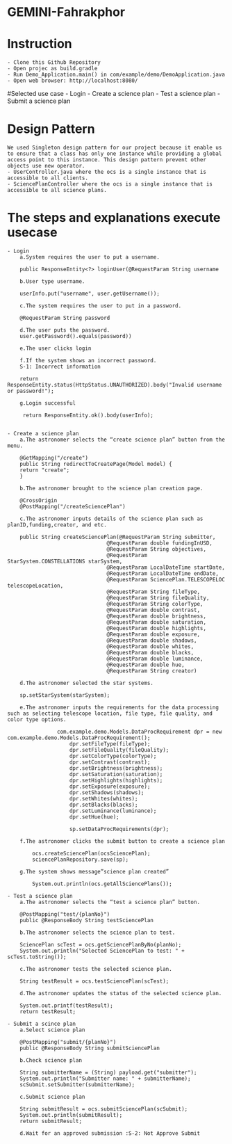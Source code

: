 # GEMINI-Fahrakphor

# Instruction
    - Clone this Github Repository
    - Open projec as build.gradle
    - Run Demo_Application.main() in com/example/demo/DemoApplication.java
    - Open web browser: http://localhost:8080/

#Selected use case
    - Login
    - Create a science plan
    - Test a science plan
    - Submit a science plan

# Design Pattern
    We used Singleton design pattern for our project because it enable us to ensure that a class has only one instance while providing a global access point to this instance. This design pattern prevent other objects use new operator.
    - UserController.java where the ocs is a single instance that is accessible to all clients.
    - SciencePlanController where the ocs is a single instance that is accessible to all science plans.
    
# The steps and explanations execute usecase
    - Login
        a.System requires the user to put a username.
        
        public ResponseEntity<?> loginUser(@RequestParam String username
        
        b.User type username.
        
        userInfo.put("username", user.getUsername());
        
        c.The system requires the user to put in a password.
        
        @RequestParam String password
        
        d.The user puts the password.
        user.getPassword().equals(password))
        
        e.The user clicks login
        
        f.If the system shows an incorrect password.
        S-1: Incorrect information 
        
        return ResponseEntity.status(HttpStatus.UNAUTHORIZED).body("Invalid username or password!");
        
        g.Login successful
        
         return ResponseEntity.ok().body(userInfo);
        

    - Create a science plan
        a.The astronomer selects the “create science plan” button from the menu.
        
        @GetMapping("/create")
        public String redirectToCreatePage(Model model) {
        return "create";
        }
        
        b.The astronomer brought to the science plan creation page.
          
        @CrossOrigin
        @PostMapping("/createSciencePlan")
        
        c.The astronomer inputs details of the science plan such as planID,funding,creator, and etc.
        
        public String createSciencePlan(@RequestParam String submitter,
                                    @RequestParam double fundingInUSD,
                                    @RequestParam String objectives,
                                    @RequestParam StarSystem.CONSTELLATIONS starSystem,
                                    @RequestParam LocalDateTime startDate,
                                    @RequestParam LocalDateTime endDate,
                                    @RequestParam SciencePlan.TELESCOPELOC telescopeLocation,
                                    @RequestParam String fileType,
                                    @RequestParam String fileQuality,
                                    @RequestParam String colorType,
                                    @RequestParam double contrast,
                                    @RequestParam double brightness,
                                    @RequestParam double saturation,
                                    @RequestParam double highlights,
                                    @RequestParam double exposure,
                                    @RequestParam double shadows,
                                    @RequestParam double whites,
                                    @RequestParam double blacks,
                                    @RequestParam double luminance,
                                    @RequestParam double hue,
                                    @RequestParam String creator)
                                    
        d.The astronomer selected the star systems.
        
        sp.setStarSystem(starSystem);
        
        e.The astronomer inputs the requirements for the data processing such as selecting telescope location, file type, file quality, and color type options.
       
                    com.example.demo.Models.DataProcRequirement dpr = new com.example.demo.Models.DataProcRequirement();
                        dpr.setFileType(fileType);
                        dpr.setFileQuality(fileQuality);
                        dpr.setColorType(colorType);
                        dpr.setContrast(contrast);
                        dpr.setBrightness(brightness);
                        dpr.setSaturation(saturation);
                        dpr.setHighlights(highlights);
                        dpr.setExposure(exposure);
                        dpr.setShadows(shadows);
                        dpr.setWhites(whites);
                        dpr.setBlacks(blacks);
                        dpr.setLuminance(luminance);
                        dpr.setHue(hue);

                        sp.setDataProcRequirements(dpr);

        f.The astronomer clicks the submit button to create a science plan
            
            ocs.createSciencePlan(ocsSciencePlan);
            sciencePlanRepository.save(sp);
            
        g.The system shows message”science plan created”
            
            System.out.println(ocs.getAllSciencePlans());
            
    - Test a science plan   
        a.The astronomer selects the “test a science plan” button.
        
        @PostMapping("test/{planNo}")
        public @ResponseBody String testSciencePlan
        
        b.The astronomer selects the science plan to test.
        
        SciencePlan scTest = ocs.getSciencePlanByNo(planNo);
        System.out.println("Selected SciencePlan to test: " + scTest.toString());
        
        c.The astronomer tests the selected science plan.
        
        String testResult = ocs.testSciencePlan(scTest);
         
        d.The astronomer updates the status of the selected science plan.
        
        System.out.printf(testResult);
        return testResult;
          
    - Submit a scince plan 
        a.Select science plan
        
        @PostMapping("submit/{planNo}")
        public @ResponseBody String submitSciencePlan
        
        b.Check science plan
        
        String submitterName = (String) payload.get("submitter");
        System.out.println("Submitter name: " + submitterName);
        scSubmit.setSubmitter(submitterName);
        
        c.Submit science plan
        
        String submitResult = ocs.submitSciencePlan(scSubmit);
        System.out.println(submitResult);
        return submitResult;
        
        d.Wait for an approved submission :S-2: Not Approve Submit
